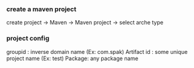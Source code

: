 ### create a maven project

create project -> Maven -> Maven project -> select arche type


### project config
groupid : inverse domain name (Ex: com.spak)
Artifact id : some unique project name (Ex: test)
Package: any package name